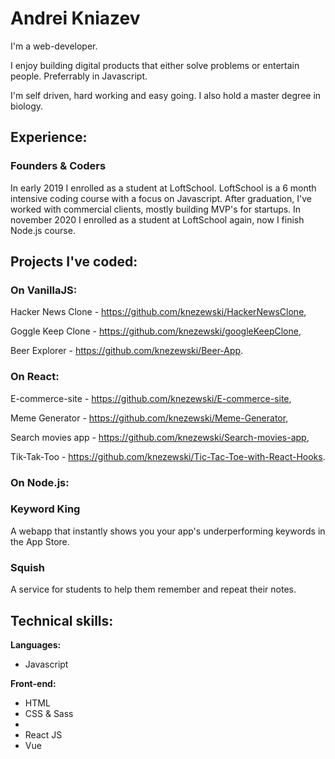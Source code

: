 # Andrei Kniazev
I'm a web-developer.

I enjoy building digital products that either solve problems or entertain people. Preferrably in Javascript.

I'm self driven, hard working and easy going. I also hold a master degree in biology.

## Experience:
### Founders & Coders
In early 2019 I enrolled as a student at LoftSchool. LoftSchool is a 6 month intensive coding course with a focus on Javascript. After graduation, I've worked with commercial clients, mostly building MVP's for startups.
In november 2020 I enrolled as a student at LoftSchool again, now I finish Node.js course.


## Projects I've coded:
### On VanillaJS:

Hacker News Clone - https://github.com/knezewski/HackerNewsClone,

Goggle Keep Clone - https://github.com/knezewski/googleKeepClone,

Beer Explorer - https://github.com/knezewski/Beer-App.

### On React:
E-commerce-site - https://github.com/knezewski/E-commerce-site,

Meme Generator - https://github.com/knezewski/Meme-Generator,

Search movies app - https://github.com/knezewski/Search-movies-app,

Tik-Tak-Too - https://github.com/knezewski/Tic-Tac-Toe-with-React-Hooks.

### On Node.js:

### Keyword King
A webapp that instantly shows you your app's underperforming keywords in the App Store.

### Squish
A service for students to help them remember and repeat their notes.

## Technical skills:

**Languages:**

* Javascript

**Front-end:**

* HTML
* CSS & Sass
* 
* React JS
* Vue
